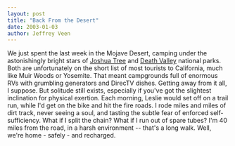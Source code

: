```yaml
--- 
layout: post
title: "Back From the Desert"
date: 2003-01-03
author: Jeffrey Veen
---
```

We just spent the last week in the Mojave Desert, camping under the astonishingly bright stars of <a href="http://www.nps.gov/jotr/">Joshua Tree</a> and <a href="http://www.nps.gov/deva/">Death Valley</a> national parks. Both are unfortunately on the short list of most tourists to California, much like Muir Woods or Yosemite. That meant campgrounds full of enormous RVs with grumbling generators and DirecTV dishes. Getting away from it all, I suppose. But solitude still exists, especially if you've got the slightest inclination for physical exertion. Each morning, Leslie would set off on a trail run, while I'd get on the bike and hit the fire roads. I rode miles and miles of dirt track, never seeing a soul, and tasting the subtle fear of enforced self-sufficiency. What if I split the chain? What if I run out of spare tubes? I'm 40 miles from the road, in a harsh environment -- that's a long walk. Well, we're home - safely - and recharged.
&#8203;